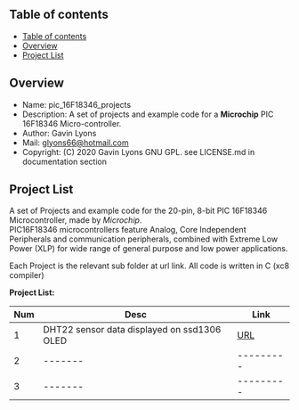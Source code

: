 

Table of contents
---------------------------

  * [Table of contents](#table-of-contents)
  * [Overview](#overview)
  * [Project List](#project-list)


Overview
--------------------------------------------
* Name: pic_16F18346_projects
* Description: A set of projects and example code for a **Microchip** 
 PIC 16F18346 Micro-controller.
* Author: Gavin Lyons 
* Mail: glyons66@hotmail.com
* Copyright: (C) 2020 Gavin Lyons GNU GPL. see LICENSE.md in documentation section



Project List
-----------------------------------------
A set of Projects and example code for the 20-pin, 8-bit PIC 16F18346 Microcontroller,
made by *Microchip*.  
PIC16F18346 microcontrollers feature Analog, Core Independent Peripherals and communication peripherals,
combined with Extreme Low Power (XLP) for wide range of general purpose and low power applications. 
 
Each Project is the relevant sub folder at url link. All code is written in C (xc8 compiler)

**Project List:**

| Num | Desc | Link |
| --- | --- | --- |
| 1 |  DHT22 sensor data displayed on ssd1306 OLED | [URL](projects/oled_dht22) |
| 2 |  ------- |--------- |
| 3 |  ------- |--------- |
